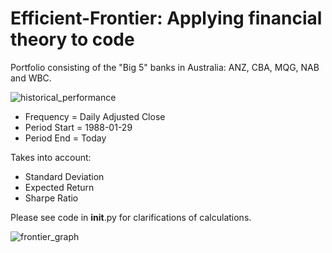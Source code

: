 # Efficient-Frontier: Applying financial theory to code

Portfolio consisting of the "Big 5" banks in Australia: ANZ, CBA, MQG, NAB and WBC.

![historical_performance](https://user-images.githubusercontent.com/49772033/67761229-00af3980-fa97-11e9-86e9-c21df9dd7452.png)





- Frequency = Daily Adjusted Close
- Period Start = 1988-01-29	
- Period End = Today

Takes into account:
- Standard Deviation
- Expected Return
- Sharpe Ratio

Please see code in __init__.py for clarifications of calculations.

![frontier_graph](https://user-images.githubusercontent.com/49772033/67746179-0e09fb00-fa7a-11e9-92ff-0c58193eecda.png)





